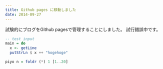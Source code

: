 ```yaml
---
title: Github pages に移動しました
date: 2014-09-27
---
```


試験的にブログをGithub pagesで管理することにしました。
試行錯誤中です。

```haskell
-- test input
main = do
  x <- getLine
  putStrLn $ x ++ "hogehoge"

piyo n = foldr (*) 1 [1..20]
```
